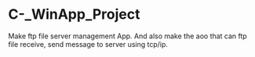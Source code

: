 # C-_WinApp_Project
Make ftp file server management App. And also make the aoo that can ftp file receive, send message to server using tcp/ip.
